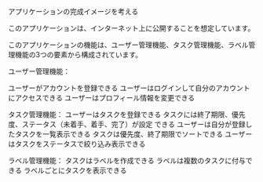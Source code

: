 アプリケーションの完成イメージを考える

このアプリケーションは、インターネット上に公開することを想定しています。

このアプリケーションの機能は、ユーザー管理機能、タスク管理機能、ラベル管理機能の3つの要素から構成されています。

ユーザー管理機能：

  ユーザーがアカウントを登録できる
  ユーザーはログインして自分のアカウントにアクセスできる
  ユーザーはプロフィール情報を変更できる

タスク管理機能：
  ユーザーはタスクを登録できる
  タスクには終了期限、優先度、ステータス（未着手、着手、完了）が設定 
  できる
  ユーザーは自分が登録したタスクを一覧表示できる
  タスクは優先度、終了期限でソートできる
  ユーザーはタスクをステータスで絞り込み表示できる

ラベル管理機能：
  タスクはラベルを作成できる
  ラベルは複数のタスクに付与できる
  ラベルごとにタスクを表示できる
